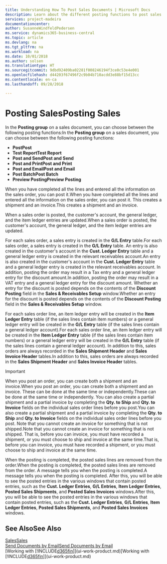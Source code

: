 ```yaml
---
title: Understanding How To Post Sales Documents | Microsoft Docs
description: Learn about the different posting functions to post sales documents.
services: project-madeira
documentationcenter: 
author: SusanneWindfeldPedersen
ms.service: dynamics365-business-central
ms.topic: article
ms.devlang: na
ms.tgt_pltfrm: na
ms.workload: na
ms.date: 10/01/2018
ms.author: solsen
ms.translationtype: HT
ms.sourcegitcommit: 9dbd92409ba02281f008246194f3ce0c53e4e001
ms.openlocfilehash: d44203f67496f2c9b04b710acdd3e88bf15d13cc
ms.contentlocale: en-ca
ms.lasthandoff: 09/28/2018

---
```

# <a name="posting-sales"></a><span data-ttu-id="7b19a-103">Posting Sales</span><span class="sxs-lookup"><span data-stu-id="7b19a-103">Posting Sales</span></span>
<span data-ttu-id="7b19a-104">In the **Posting group** on a sales document, you can choose between the following posting functions:</span><span class="sxs-lookup"><span data-stu-id="7b19a-104">In the **Posting group** on a sales document, you can choose between the following posting functions:</span></span>

* <span data-ttu-id="7b19a-105">**Post**</span><span class="sxs-lookup"><span data-stu-id="7b19a-105">**Post**</span></span>
* <span data-ttu-id="7b19a-106">**Test Report**</span><span class="sxs-lookup"><span data-stu-id="7b19a-106">**Test Report**</span></span>
* <span data-ttu-id="7b19a-107">**Post and Send**</span><span class="sxs-lookup"><span data-stu-id="7b19a-107">**Post and Send**</span></span>
* <span data-ttu-id="7b19a-108">**Post and Print**</span><span class="sxs-lookup"><span data-stu-id="7b19a-108">**Post and Print**</span></span>
* <span data-ttu-id="7b19a-109">**Post and Email**</span><span class="sxs-lookup"><span data-stu-id="7b19a-109">**Post and Email**</span></span>
* <span data-ttu-id="7b19a-110">**Post Batch**</span><span class="sxs-lookup"><span data-stu-id="7b19a-110">**Post Batch**</span></span>
* <span data-ttu-id="7b19a-111">**Preview Posting**</span><span class="sxs-lookup"><span data-stu-id="7b19a-111">**Preview Posting**</span></span>

<span data-ttu-id="7b19a-112">When you have completed all the lines and entered all the information on the sales order, you can post it.</span><span class="sxs-lookup"><span data-stu-id="7b19a-112">When you have completed all the lines and entered all the information on the sales order, you can post it.</span></span> <span data-ttu-id="7b19a-113">This creates a shipment and an invoice.</span><span class="sxs-lookup"><span data-stu-id="7b19a-113">This creates a shipment and an invoice.</span></span>

<span data-ttu-id="7b19a-114">When a sales order is posted, the customer's account, the general ledger, and the item ledger entries are updated.</span><span class="sxs-lookup"><span data-stu-id="7b19a-114">When a sales order is posted, the customer's account, the general ledger, and the item ledger entries are updated.</span></span>

<span data-ttu-id="7b19a-115">For each sales order, a sales entry is created in the **G/L Entry** table.</span><span class="sxs-lookup"><span data-stu-id="7b19a-115">For each sales order, a sales entry is created in the **G/L Entry** table.</span></span> <span data-ttu-id="7b19a-116">An entry is also created in the customer's account in the **Cust. Ledger Entry** table and a general ledger entry is created in the relevant receivables account.</span><span class="sxs-lookup"><span data-stu-id="7b19a-116">An entry is also created in the customer's account in the **Cust. Ledger Entry** table and a general ledger entry is created in the relevant receivables account.</span></span> <span data-ttu-id="7b19a-117">In addition, posting the order may result in a Tax entry and a general ledger entry for the discount amount.</span><span class="sxs-lookup"><span data-stu-id="7b19a-117">In addition, posting the order may result in a VAT entry and a general ledger entry for the discount amount.</span></span> <span data-ttu-id="7b19a-118">Whether an entry for the discount is posted depends on the contents of the **Discount Posting** field in the **Sales & Receivables Setup** window.</span><span class="sxs-lookup"><span data-stu-id="7b19a-118">Whether an entry for the discount is posted depends on the contents of the **Discount Posting** field in the **Sales & Receivables Setup** window.</span></span>

<span data-ttu-id="7b19a-119">For each sales order line, an item ledger entry will be created in the **Item Ledger Entry** table (if the sales lines contain item numbers) or a general ledger entry will be created in the **G/L Entry** table (if the sales lines contain a general ledger account).</span><span class="sxs-lookup"><span data-stu-id="7b19a-119">For each sales order line, an item ledger entry will be created in the **Item Ledger Entry** table (if the sales lines contain item numbers) or a general ledger entry will be created in the **G/L Entry** table (if the sales lines contain a general ledger account).</span></span> <span data-ttu-id="7b19a-120">In addition to this, sales orders are always recorded in the **Sales Shipment Header** and **Sales Invoice Header** tables.</span><span class="sxs-lookup"><span data-stu-id="7b19a-120">In addition to this, sales orders are always recorded in the **Sales Shipment Header** and **Sales Invoice Header** tables.</span></span>

> [!IMPORTANT]  
>   <span data-ttu-id="7b19a-121">When you post an order, you can create both a shipment and an invoice.</span><span class="sxs-lookup"><span data-stu-id="7b19a-121">When you post an order, you can create both a shipment and an invoice.</span></span> <span data-ttu-id="7b19a-122">These can be done at the same time or independently.</span><span class="sxs-lookup"><span data-stu-id="7b19a-122">These can be done at the same time or independently.</span></span> <span data-ttu-id="7b19a-123">You can also create a partial shipment and a partial invoice by completing the **Qty. to Ship** and **Qty. to Invoice** fields on the individual sales order lines before you post.</span><span class="sxs-lookup"><span data-stu-id="7b19a-123">You can also create a partial shipment and a partial invoice by completing the **Qty. to Ship** and **Qty. to Invoice** fields on the individual sales order lines before you post.</span></span> <span data-ttu-id="7b19a-124">Note that you cannot create an invoice for something that is not shipped.</span><span class="sxs-lookup"><span data-stu-id="7b19a-124">Note that you cannot create an invoice for something that is not shipped.</span></span> <span data-ttu-id="7b19a-125">That is, before you can invoice, you must have recorded a shipment, or you must choose to ship and invoice at the same time.</span><span class="sxs-lookup"><span data-stu-id="7b19a-125">That is, before you can invoice, you must have recorded a shipment, or you must choose to ship and invoice at the same time.</span></span>

<span data-ttu-id="7b19a-126">When the posting is completed, the posted sales lines are removed from the order.</span><span class="sxs-lookup"><span data-stu-id="7b19a-126">When the posting is completed, the posted sales lines are removed from the order.</span></span> <span data-ttu-id="7b19a-127">A message tells you when the posting is completed.</span><span class="sxs-lookup"><span data-stu-id="7b19a-127">A message tells you when the posting is completed.</span></span> <span data-ttu-id="7b19a-128">After this, you will be able to see the posted entries in the various windows that contain posted entries, such as the **Cust. Ledger Entries**, **G/L Entries**, **Item Ledger Entries**, **Posted Sales Shipments**, and **Posted Sales Invoices** windows.</span><span class="sxs-lookup"><span data-stu-id="7b19a-128">After this, you will be able to see the posted entries in the various windows that contain posted entries, such as the **Cust. Ledger Entries**, **G/L Entries**, **Item Ledger Entries**, **Posted Sales Shipments**, and **Posted Sales Invoices** windows.</span></span>

## <a name="see-also"></a><span data-ttu-id="7b19a-129">See Also</span><span class="sxs-lookup"><span data-stu-id="7b19a-129">See Also</span></span>
[<span data-ttu-id="7b19a-130">Sales</span><span class="sxs-lookup"><span data-stu-id="7b19a-130">Sales</span></span>](sales-manage-sales.md)  
[<span data-ttu-id="7b19a-131">Send Documents by Email</span><span class="sxs-lookup"><span data-stu-id="7b19a-131">Send Documents by Email</span></span>](ui-how-send-documents-email.md)  
<span data-ttu-id="7b19a-132">[Working with [!INCLUDE[d365fin](includes/d365fin_md.md)]](ui-work-product.md)</span><span class="sxs-lookup"><span data-stu-id="7b19a-132">[Working with [!INCLUDE[d365fin](includes/d365fin_md.md)]](ui-work-product.md)</span></span>


